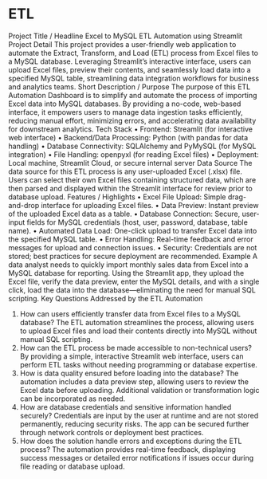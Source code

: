 # ETL
Project Title / Headline
Excel to MySQL ETL Automation using Streamlit
Project Detail
This project provides a user-friendly web application to automate the Extract, Transform, and Load (ETL) process from Excel files to a MySQL database. Leveraging Streamlit’s interactive interface, users can upload Excel files, preview their contents, and seamlessly load data into a specified MySQL table, streamlining data integration workflows for business and analytics teams.
Short Description / Purpose
The purpose of this ETL Automation Dashboard is to simplify and automate the process of importing Excel data into MySQL databases. By providing a no-code, web-based interface, it empowers users to manage data ingestion tasks efficiently, reducing manual effort, minimizing errors, and accelerating data availability for downstream analytics.
Tech Stack
•	Frontend: Streamlit (for interactive web interface)
•	Backend/Data Processing: Python (with pandas for data handling)
•	Database Connectivity: SQLAlchemy and PyMySQL (for MySQL integration)
•	File Handling: openpyxl (for reading Excel files)
•	Deployment: Local machine, Streamlit Cloud, or secure internal server
Data Source
The data source for this ETL process is any user-uploaded Excel (.xlsx) file. Users can select their own Excel files containing structured data, which are then parsed and displayed within the Streamlit interface for review prior to database upload.
Features / Highlights
•	Excel File Upload: Simple drag-and-drop interface for uploading Excel files.
•	Data Preview: Instant preview of the uploaded Excel data as a table.
•	Database Connection: Secure, user-input fields for MySQL credentials (host, user, password, database, table name).
•	Automated Data Load: One-click upload to transfer Excel data into the specified MySQL table.
•	Error Handling: Real-time feedback and error messages for upload and connection issues.
•	Security: Credentials are not stored; best practices for secure deployment are recommended.
Example
A data analyst needs to quickly import monthly sales data from Excel into a MySQL database for reporting. Using the Streamlit app, they upload the Excel file, verify the data preview, enter the MySQL details, and with a single click, load the data into the database—eliminating the need for manual SQL scripting.
Key Questions Addressed by the ETL Automation
1.	How can users efficiently transfer data from Excel files to a MySQL database?
The ETL automation streamlines the process, allowing users to upload Excel files and load their contents directly into MySQL without manual SQL scripting.
2.	How can the ETL process be made accessible to non-technical users?
By providing a simple, interactive Streamlit web interface, users can perform ETL tasks without needing programming or database expertise.
3.	How is data quality ensured before loading into the database?
The automation includes a data preview step, allowing users to review the Excel data before uploading. Additional validation or transformation logic can be incorporated as needed.
4.	How are database credentials and sensitive information handled securely?
Credentials are input by the user at runtime and are not stored permanently, reducing security risks. The app can be secured further through network controls or deployment best practices.
5.	How does the solution handle errors and exceptions during the ETL process?
The automation provides real-time feedback, displaying success messages or detailed error notifications if issues occur during file reading or database upload.


